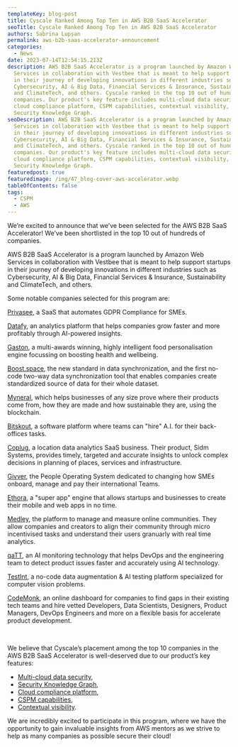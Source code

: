 ```yaml
---
templateKey: blog-post
title: Cyscale Ranked Among Top Ten in AWS B2B SaaS Accelerator
seoTitle: Cyscale Ranked Among Top Ten in AWS B2B SaaS Accelerator
authors: Sabrina Lupșan
permalink: aws-b2b-saas-accelerator-announcement
categories:
  - News
date: 2023-07-14T12:54:15.213Z
description: AWS B2B SaaS Accelerator is a program launched by Amazon Web
  Services in collaboration with Vestbee that is meant to help support startups
  in their journey of developing innovations in different industries such as
  Cybersecurity, AI & Big Data, Financial Services & Insurance, Sustainability
  and ClimateTech, and others. Cyscale ranked in the top 10 out of hundreds of
  companies. Our product's key feature includes multi-cloud data security, a
  cloud compliance platform, CSPM capabilities, contextual visibility, The
  Security Knowledge Graph.
seoDescription: AWS B2B SaaS Accelerator is a program launched by Amazon Web
  Services in collaboration with Vestbee that is meant to help support startups
  in their journey of developing innovations in different industries such as
  Cybersecurity, AI & Big Data, Financial Services & Insurance, Sustainability
  and ClimateTech, and others. Cyscale ranked in the top 10 out of hundreds of
  companies. Our product's key feature includes multi-cloud data security, a
  cloud compliance platform, CSPM capabilities, contextual visibility, The
  Security Knowledge Graph.
featuredpost: true
featuredimage: /img/47_blog-cover-aws-accelerator.webp
tableOfContents: false
tags:
  - CSPM
  - AWS
---
```

We’re excited to announce that we’ve been selected for the AWS B2B SaaS Accelerator! We’ve been shortlisted in the top 10 out of hundreds of companies. 

AWS B2B SaaS Accelerator is a program launched by Amazon Web Services in collaboration with Vestbee that is meant to help support startups in their journey of developing innovations in different industries such as Cybersecurity, AI & Big Data, Financial Services & Insurance, Sustainability and ClimateTech, and others. 

Some notable companies selected for this program are: 

[Privasee](https://www.privasee.io/), a SaaS that automates GDPR Compliance for SMEs.  

[Datafy](https://trydatafy.com/), an analytics platform that helps companies grow faster and more profitably through AI-powered insights. 

[Gaston](https://gogaston.io/), a multi-awards winning, highly intelligent food personalisation engine focussing on boosting health and wellbeing.  

[Boost.space](https://boost.space/), the new standard in data synchronization, and the first no-code two-way data synchronization tool that enables companies create standardized source of data for their whole dataset. 

[Myneral](https://myneral.com/), which helps businesses of any size prove where their products come from, how they are made and how sustainable they are, using the blockchain. 

[Bitskout](https://www.bitskout.com/), a software platform where teams can "hire" A.I. for their back-offices tasks.  

[Coplug](https://coplug.co.uk/), a location data analytics SaaS business. Their product, Sidm Systems, provides timely, targeted and accurate insights to unlock complex decisions in planning of places, services and infrastructure. 

[Givver](https://www.givver.io/), the People Operating System dedicated to changing how SMEs onboard, manage and pay their international Teams. 

[Ethora](https://ethora.com/), a "super app" engine that allows startups and businesses to create their mobile and web apps in no time. 

[Medley](https://www.medley.gg/), the platform to manage and measure online communities. They allow companies and creators to align their community through micro incentivised tasks and understand their users granuarly with real time analytics. 

[qaTT](https://qatt.online/), an AI monitoring technology that helps DevOps and the engineering team to detect product issues faster and accurately using AI technology.  

[TestInt](https://testint.ai/), a no-code data augmentation & AI testing platform specialized for computer vision problems.  

[CodeMonk](https://www.codemonk.ai/), an online dashboard for companies to find gaps in their existing tech teams and hire vetted Developers, Data Scientists, Designers, Product Managers, DevOps Engineers and more on a flexible basis for accelerate product development. 

 

We believe that Cyscale’s placement among the top 10 companies in the AWS B2B SaaS Accelerator is well-deserved due to our product’s key features: 

* [Multi-cloud data security](https://cyscale.com/use-cases/cloud-data-security/),  
* [Security Knowledge Graph](https://cyscale.com/products/security-knowledge-graph/), 
* [Cloud compliance platform](https://cyscale.com/use-cases/cloud-compliance-and-auditing/), 
* [CSPM capabilities](https://cyscale.com/products/cloud-security-posture-management/), 
* [Contextual visibility](https://cyscale.com/blog/s3-bucket-security/). 

We are incredibly excited to participate in this program, where we have the opportunity to gain invaluable insights from AWS mentors as we strive to help as many companies as possible secure their cloud!
